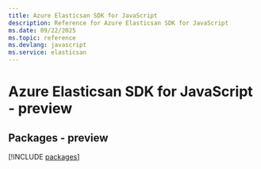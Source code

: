 ```yaml
---
title: Azure Elasticsan SDK for JavaScript
description: Reference for Azure Elasticsan SDK for JavaScript
ms.date: 09/22/2025
ms.topic: reference
ms.devlang: javascript
ms.service: elasticsan
---
```

# Azure Elasticsan SDK for JavaScript - preview
## Packages - preview
[!INCLUDE [packages](elasticsan-index.md)]